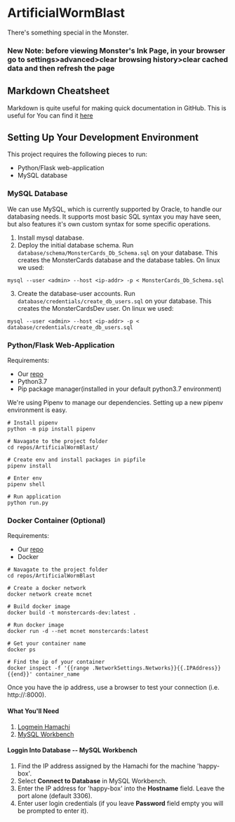 # ArtificialWormBlast
There's something special in the Monster.
### New Note: before viewing Monster's Ink Page, in your browser go to settings>advanced>clear browsing history>clear cached data and then refresh the page
## Markdown Cheatsheet
Markdown is quite useful for making quick documentation in GitHub. This is useful for You can find it [here](https://github.com/adam-p/markdown-here/wiki/Markdown-Cheatsheet)

## Setting Up Your Development Environment
This project requires the following pieces to run:
- Python/Flask web-application
- MySQL database

### MySQL Database
We can use MySQL, which is currently supported by Oracle, to handle our databasing needs. It supports most basic SQL syntax you may have seen, but also features it's own custom syntax for some specific operations.

1. Install mysql database.
2. Deploy the initial database schema. Run `database/schema/MonsterCards_Db_Schema.sql` on your database. This creates the MonsterCards database and the database tables. On linux we used:
```
mysql --user <admin> --host <ip-addr> -p < MonsterCards_Db_Schema.sql
```
3. Create the database-user accounts. Run `database/credentials/create_db_users.sql` on your database. This creates the MonsterCardsDev user. On linux we used:
```
mysql --user <admin> --host <ip-addr> -p < database/credentials/create_db_users.sql
```

### Python/Flask Web-Application
Requirements:
- Our [repo](https://github.com/lawrel/ArtificialWormBlast/)
- Python3.7
- Pip package manager(installed in your default python3.7 environment)

We're using Pipenv to manage our dependencies. Setting up a new pipenv environment is easy.
```
# Install pipenv
python -m pip install pipenv

# Navagate to the project folder
cd repos/ArtificialWormBlast/

# Create env and install packages in pipfile
pipenv install

# Enter env
pipenv shell

# Run application
python run.py
```

### Docker Container (Optional)
Requirements:
- Our [repo](https://github.com/lawrel/ArtificialWormBlast/)
- Docker

```
# Navagate to the project folder
cd repos/ArtificialWormBlast

# Create a docker network
docker network create mcnet

# Build docker image
docker build -t monstercards-dev:latest .

# Run docker image
docker run -d --net mcnet monstercards:latest

# Get your container name
docker ps

# Find the ip of your container
docker inspect -f '{{range .NetworkSettings.Networks}}{{.IPAddress}}{{end}}' container_name
```
Once you have the ip address, use a browser to test your connection (i.e. http://<ip-addr>:8000).

#### What You'll Need
1. [Logmein Hamachi](https://www.vpn.net/)
2. [MySQL Workbench](https://dev.mysql.com/downloads/workbench/)

#### Loggin Into Database -- MySQL Workbench
1. Find the IP address assigned by the Hamachi for the machine 'happy-box'.
2. Select **Connect to Database** in MySQL Workbench.
3. Enter the IP address for 'happy-box' into the **Hostname** field. Leave the port alone (default 3306).
4. Enter user login credentials (if you leave **Password** field empty you will be prompted to enter it).

